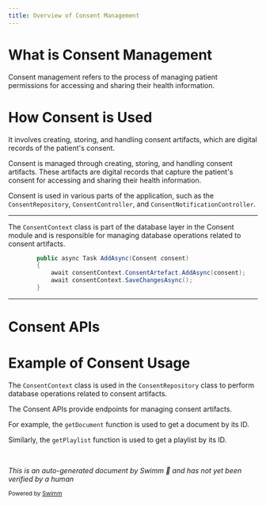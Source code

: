 ```yaml
---
title: Overview of Consent Management
---
```

# What is Consent Management

Consent management refers to the process of managing patient permissions for accessing and sharing their health information.

# How Consent is Used

It involves creating, storing, and handling consent artifacts, which are digital records of the patient's consent.

Consent is managed through creating, storing, and handling consent artifacts. These artifacts are digital records that capture the patient's consent for accessing and sharing their health information.

Consent is used in various parts of the application, such as the <SwmToken path="src/In.ProjectEKA.HipService/Consent/ConsentRepository.cs" pos="11:5:5" line-data="    public class ConsentRepository : IConsentRepository">`ConsentRepository`</SwmToken>, `ConsentController`, and `ConsentNotificationController`.

<SwmSnippet path="/src/In.ProjectEKA.HipService/Consent/ConsentRepository.cs" line="20">

---

The <SwmToken path="src/In.ProjectEKA.HipService/Consent/ConsentRepository.cs" pos="13:5:5" line-data="        private readonly ConsentContext consentContext;">`ConsentContext`</SwmToken> class is part of the database layer in the Consent module and is responsible for managing database operations related to consent artifacts.

```c#
        public async Task AddAsync(Consent consent)
        {
            await consentContext.ConsentArtefact.AddAsync(consent);
            await consentContext.SaveChangesAsync();
        }
```

---

</SwmSnippet>

# Consent APIs

# Example of Consent Usage

The <SwmToken path="src/In.ProjectEKA.HipService/Consent/ConsentRepository.cs" pos="13:5:5" line-data="        private readonly ConsentContext consentContext;">`ConsentContext`</SwmToken> class is used in the <SwmToken path="src/In.ProjectEKA.HipService/Consent/ConsentRepository.cs" pos="11:5:5" line-data="    public class ConsentRepository : IConsentRepository">`ConsentRepository`</SwmToken> class to perform database operations related to consent artifacts.

The Consent APIs provide endpoints for managing consent artifacts.

For example, the `getDocument` function is used to get a document by its ID.

Similarly, the `getPlaylist` function is used to get a playlist by its ID.

&nbsp;

*This is an auto-generated document by Swimm 🌊 and has not yet been verified by a human*

<SwmMeta version="3.0.0" repo-id="Z2l0aHViJTNBJTNBaGlwLXNlcnZpY2UlM0ElM0FTd2ltbS1EZW1v" repo-name="hip-service"><sup>Powered by [Swimm](/)</sup></SwmMeta>
